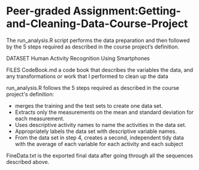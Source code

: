 # Peer-graded Assignment:Getting-and-Cleaning-Data-Course-Project

The run_analysis.R script performs the data preparation and then followed by the 5 steps required as described in the course project’s definition.

DATASET
Human Activity Recognition Using Smartphones

FILES
CodeBook.md a code book that describes the variables the data, and any transformations or work that I performed to clean up the data

run_analysis.R follows the 5 steps required as described in the course project's definition:

- merges the training and the test sets to create one data set.
- Extracts only the measurements on the mean and standard deviation for each measurement.
- Uses descriptive activity names to name the activities in the data set.
- Appropriately labels the data set with descriptive variable names.
- From the data set in step 4, creates a second, independent tidy data with the average of each variable for each activity and each subject

FineData.txt is the exported final data after going through all the sequences described above.
